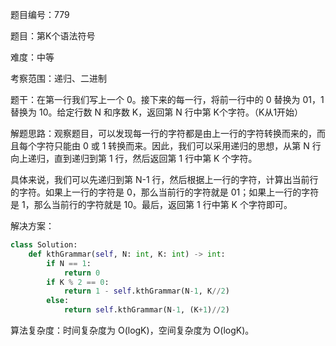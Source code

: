 题目编号：779

题目：第K个语法符号

难度：中等

考察范围：递归、二进制

题干：在第一行我们写上一个 0。接下来的每一行，将前一行中的 0 替换为 01，1 替换为 10。给定行数 N 和序数 K，返回第 N 行中第 K个字符。（K从1开始）

解题思路：观察题目，可以发现每一行的字符都是由上一行的字符转换而来的，而且每个字符只能由 0 或 1 转换而来。因此，我们可以采用递归的思想，从第 N 行向上递归，直到递归到第 1 行，然后返回第 1 行中第 K 个字符。

具体来说，我们可以先递归到第 N-1 行，然后根据上一行的字符，计算出当前行的字符。如果上一行的字符是 0，那么当前行的字符就是 01；如果上一行的字符是 1，那么当前行的字符就是 10。最后，返回第 1 行中第 K 个字符即可。

解决方案：

```python
class Solution:
    def kthGrammar(self, N: int, K: int) -> int:
        if N == 1:
            return 0
        if K % 2 == 0:
            return 1 - self.kthGrammar(N-1, K//2)
        else:
            return self.kthGrammar(N-1, (K+1)//2)
```

算法复杂度：时间复杂度为 O(logK)，空间复杂度为 O(logK)。